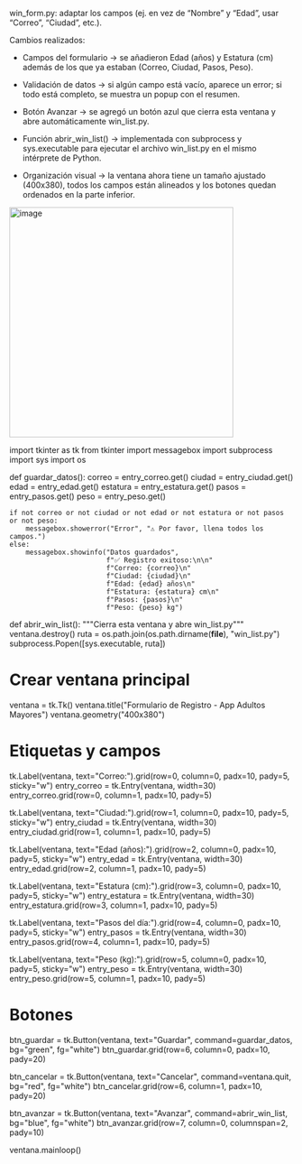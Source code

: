 win_form.py: adaptar los campos (ej. en vez de “Nombre” y “Edad”, usar “Correo”, “Ciudad”, etc.).

Cambios realizados:

- Campos del formulario → se añadieron Edad (años) y Estatura (cm) además de los que ya estaban (Correo, Ciudad, Pasos, Peso).

- Validación de datos → si algún campo está vacío, aparece un error; si todo está completo, se muestra un popup con el resumen.

- Botón Avanzar → se agregó un botón azul que cierra esta ventana y abre automáticamente win_list.py.

- Función abrir_win_list() → implementada con subprocess y sys.executable para ejecutar el archivo win_list.py en el mismo intérprete de Python.

- Organización visual → la ventana ahora tiene un tamaño ajustado (400x380), todos los campos están alineados y los botones quedan ordenados en la parte inferior.


<img width="397" height="408" alt="image" src="https://github.com/user-attachments/assets/1a446fdf-7aab-4cfc-ac06-1c44ae222c1b" />


import tkinter as tk
from tkinter import messagebox
import subprocess
import sys
import os

def guardar_datos():
    correo = entry_correo.get()
    ciudad = entry_ciudad.get()
    edad = entry_edad.get()
    estatura = entry_estatura.get()
    pasos = entry_pasos.get()
    peso = entry_peso.get()

    if not correo or not ciudad or not edad or not estatura or not pasos or not peso:
        messagebox.showerror("Error", "⚠️ Por favor, llena todos los campos.")
    else:
        messagebox.showinfo("Datos guardados",
                            f"✅ Registro exitoso:\n\n"
                            f"Correo: {correo}\n"
                            f"Ciudad: {ciudad}\n"
                            f"Edad: {edad} años\n"
                            f"Estatura: {estatura} cm\n"
                            f"Pasos: {pasos}\n"
                            f"Peso: {peso} kg")

def abrir_win_list():
    """Cierra esta ventana y abre win_list.py"""
    ventana.destroy()
    ruta = os.path.join(os.path.dirname(__file__), "win_list.py")
    subprocess.Popen([sys.executable, ruta])

# Crear ventana principal
ventana = tk.Tk()
ventana.title("Formulario de Registro - App Adultos Mayores")
ventana.geometry("400x380")

# Etiquetas y campos
tk.Label(ventana, text="Correo:").grid(row=0, column=0, padx=10, pady=5, sticky="w")
entry_correo = tk.Entry(ventana, width=30)
entry_correo.grid(row=0, column=1, padx=10, pady=5)

tk.Label(ventana, text="Ciudad:").grid(row=1, column=0, padx=10, pady=5, sticky="w")
entry_ciudad = tk.Entry(ventana, width=30)
entry_ciudad.grid(row=1, column=1, padx=10, pady=5)

tk.Label(ventana, text="Edad (años):").grid(row=2, column=0, padx=10, pady=5, sticky="w")
entry_edad = tk.Entry(ventana, width=30)
entry_edad.grid(row=2, column=1, padx=10, pady=5)

tk.Label(ventana, text="Estatura (cm):").grid(row=3, column=0, padx=10, pady=5, sticky="w")
entry_estatura = tk.Entry(ventana, width=30)
entry_estatura.grid(row=3, column=1, padx=10, pady=5)

tk.Label(ventana, text="Pasos del día:").grid(row=4, column=0, padx=10, pady=5, sticky="w")
entry_pasos = tk.Entry(ventana, width=30)
entry_pasos.grid(row=4, column=1, padx=10, pady=5)

tk.Label(ventana, text="Peso (kg):").grid(row=5, column=0, padx=10, pady=5, sticky="w")
entry_peso = tk.Entry(ventana, width=30)
entry_peso.grid(row=5, column=1, padx=10, pady=5)

# Botones
btn_guardar = tk.Button(ventana, text="Guardar", command=guardar_datos, bg="green", fg="white")
btn_guardar.grid(row=6, column=0, padx=10, pady=20)

btn_cancelar = tk.Button(ventana, text="Cancelar", command=ventana.quit, bg="red", fg="white")
btn_cancelar.grid(row=6, column=1, padx=10, pady=20)

btn_avanzar = tk.Button(ventana, text="Avanzar", command=abrir_win_list, bg="blue", fg="white")
btn_avanzar.grid(row=7, column=0, columnspan=2, pady=10)

ventana.mainloop()

